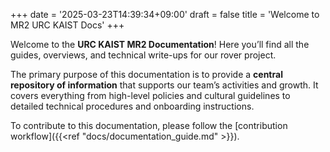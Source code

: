 +++
date = '2025-03-23T14:39:34+09:00'
draft = false
title = 'Welcome to MR2 URC KAIST Docs'
+++

Welcome to the **URC KAIST MR2 Documentation**! Here you’ll find all the guides, overviews, and technical write-ups for our rover project.

The primary purpose of this documentation is to provide a **central repository of information** that supports our team’s activities and growth. It covers everything from high-level policies and cultural guidelines to detailed technical procedures and onboarding instructions. 

To contribute to this documentation, please follow the [contribution workflow]({{<ref "docs/documentation_guide.md" >}}).
